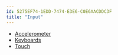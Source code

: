 ```yaml
---
id: 5275EF74-1EDD-7474-E3E6-C0E6AACDDC3F
title: "Input"
---
```


-   [Accelerometer](/Recipes/ios/input/accelerometer) 
-  [Keyboards](/Recipes/ios/input/keyboards)
-  [Touch](/Recipes/ios/input/touch)
